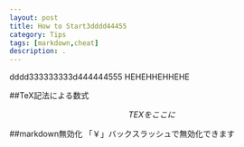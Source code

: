 ```yaml
---
layout: post
title: How to Start3dddd44455
category: Tips
tags: [markdown,cheat]
description: .
---
```


dddd333333333d444444555
HEHEHHEHHEHE

##TeX記法による数式
```math
TEXをここに
```

##markdown無効化
「￥」バックスラッシュで無効化できます
